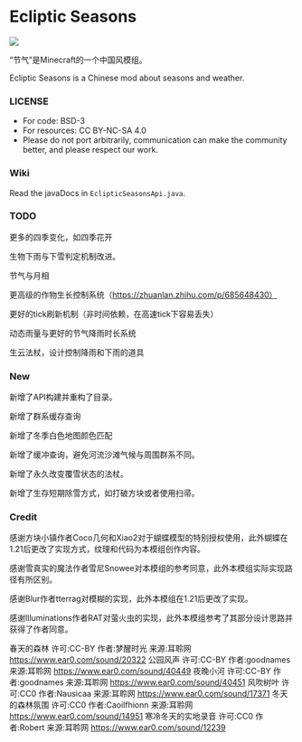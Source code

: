 # Ecliptic Seasons

![](https://media.forgecdn.net/avatars/thumbnails/1095/529/64/64/638640712387664433.png)

“节气”是Minecraft的一个中国风模组。

Ecliptic Seasons is a Chinese mod about seasons and weather.

### LICENSE 
*   For code: BSD-3
*   For resources: CC BY-NC-SA 4.0
*   Please do not port arbitrarily, communication can make the community better, and please respect our work.

### Wiki
Read the javaDocs in `EclipticSeasonsApi.java`.

### TODO

更多的四季变化，如四季花开

生物下雨与下雪判定机制改进。

节气与月相

更高级的作物生长控制系统（https://zhuanlan.zhihu.com/p/685648430）

更好的tick刷新机制（非时间依赖，在高速tick下容易丢失）

动态雨量与更好的节气降雨时长系统

生云法杖，设计控制降雨和下雨的道具

### New

新增了API构建并重构了目录。

新增了群系缓存查询

新增了冬季白色地图颜色匹配

新增了缓冲查询，避免河流沙滩气候与周围群系不同。

新增了永久改变覆雪状态的法杖。

新增了生存短期除雪方式，如打破方块或者使用扫帚。

### Credit ###

感谢方块小镇作者Coco几何和Xiao2对于蝴蝶模型的特别授权使用，此外蝴蝶在1.21后更改了实现方式，纹理和代码为本模组创作内容。

感谢雪真实的魔法作者雪尼Snowee对本模组的参考同意，此外本模组实际实现路径有所区别。

感谢Blur作者tterrag对模糊的实现，此外本模组在1.21后更改了实现。

感谢Illuminations作者RAT对萤火虫的实现，此外本模组参考了其部分设计思路并获得了作者同意。

春天的森林 许可:CC-BY 作者:梦醒时光 来源:耳聆网 https://www.ear0.com/sound/20322
公园风声 许可:CC-BY 作者:goodnames 来源:耳聆网 https://www.ear0.com/sound/40449
夜晚小河 许可:CC-BY 作者:goodnames 来源:耳聆网 https://www.ear0.com/sound/40451
风吹树叶 许可:CC0 作者:Nausicaa 来源:耳聆网 https://www.ear0.com/sound/17371
冬天的森林氛围 许可:CC0 作者:Caoilfhionn 来源:耳聆网 https://www.ear0.com/sound/14951
寒冷冬天的实地录音 许可:CC0 作者:Robert 来源:耳聆网 https://www.ear0.com/sound/12239

